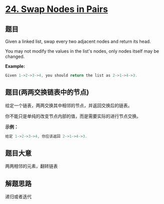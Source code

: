 # [24. Swap Nodes in Pairs](https://leetcode-cn.com/problems/swap-nodes-in-pairs/)

## 题目

Given a linked list, swap every two adjacent nodes and return its head.

You may not modify the values in the list's nodes, only nodes itself may be changed.

**Example:**

```c
Given 1->2->3->4, you should return the list as 2->1->4->3.
```

## 题目(两两交换链表中的节点)

给定一个链表，两两交换其中相邻的节点，并返回交换后的链表。

你不能只是单纯的改变节点内部的值，而是需要实际的进行节点交换。

**示例：**

```c
给定 1->2->3->4, 你应该返回 2->1->4->3.
```

## 题目大意

两两相邻的元素，翻转链表

## 解题思路

递归或者迭代
